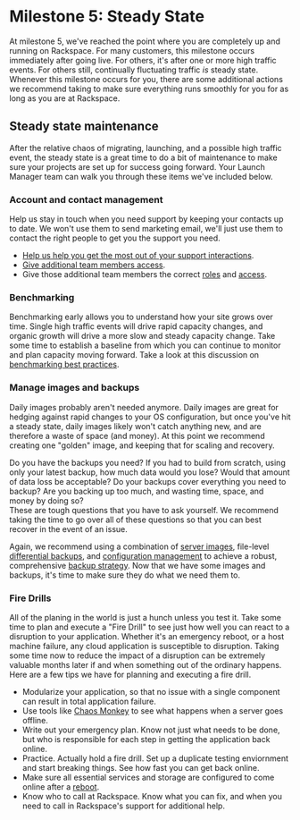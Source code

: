 
# Milestone 5:  Steady State

At milestone 5, we've reached the point where you are completely up and running on Rackspace. For many customers, this milestone occurs immediately after going live. For others, it's after one or more high traffic events. For others still, continually fluctuating traffic *is* steady state. Whenever this milestone occurs for you, there are some additional actions we recommend taking to make sure everything runs smoothly for you for as long as you are at Rackspace.

## Steady state maintenance

After the relative chaos of migrating, launching, and a possible high traffic event, the steady state is a great time to do a bit of maintenance to make sure your projects are set up for success going forward. Your Launch Manager team can walk you through these items we've included below.

### Account and contact management  

Help us stay in touch when you need support by keeping your contacts up to date. We won't use them to send marketing email, we'll just use them to contact the right people to get you the support you need.

* [Help us help you get the most out of your support interactions](https://community.rackspace.com/general/f/34/t/4677).
* [Give additional team members access](https://community.rackspace.com/products/f/54/t/4551).
* Give those additional team members the correct [roles](https://community.rackspace.com/general/f/34/t/59) and [access](https://www.rackspace.com/knowledge_center/article/overview-role-based-access-control-rbac).


### Benchmarking

Benchmarking early allows you to understand how your site grows over time. Single high traffic events will drive rapid capacity changes, and organic growth will drive a more slow and steady capacity change. Take some time to establish a baseline from which you can continue to monitor and plan capacity moving forward. Take a look at this discussion on [benchmarking best practices](https://youtu.be/zhi8E15_yEQ).

### Manage images and backups

Daily images probably aren't needed anymore. Daily images are great for hedging against rapid changes to your OS configuration, but once you've hit a steady state, daily images likely won't catch anything new, and are therefore a waste of space (and money). At this point we recommend creating one "golden" image, and keeping that for scaling and recovery.

Do you have the backups you need? If you had to build from scratch, using only your latest backup, how much data would you lose? Would that amount of data loss be acceptable? Do your backups cover everything you need to backup? Are you backing up too much, and wasting time, space, and money by doing so?  
These are tough questions that you have to ask yourself. We recommend taking the time to go over all of these questions so that you can best recover in the event of an issue.

Again, we recommend using a combination of [server images](http://www.rackspace.com/knowledge_center/article/create-an-image-of-a-server-and-restore-a-server-from-a-saved-image), file-level [differential backups](http://www.rackspace.com/knowledge_center/article/rackspace-cloud-backup-create-a-backup-0), and [configuration management](https://developer.rackspace.com/blog/devops-automation-series-images-vs-config-management/) to achieve a robust, comprehensive [backup strategy](http://www.rackspace.com/blog/backup-strategies-for-cloud-web-apps-google-hangout-recap/). Now that we have some images and backups, it's time to make sure they do what we need them to.

### Fire Drills

All of the planing in the world is just a hunch unless you test it. Take some time to plan and execute a "Fire Drill" to see just how well you can react to a disruption to your application.  Whether it's an emergency reboot, or a host machine failure, any cloud application is susceptible to disruption. Taking some time now to reduce the impact of a disruption can be extremely valuable months later if and when something out of the ordinary happens. Here are a few tips we have for planning and executing a fire drill.

* Modularize your application, so that no issue with a single component can result in total application failure.
* Use tools like [Chaos Monkey](https://github.com/Netflix/SimianArmy/wiki/Chaos-Monkey) to see what happens when a server goes offline.
* Write out your emergency plan. Know not just what needs to be done, but who is responsible for each step in getting the application back online.
* Practice. Actually hold a fire drill. Set up a duplicate testing enviornment and start breaking things. See how fast you can get back online.
* Make sure all essential services and storage are configured to come online after a [reboot](https://community.rackspace.com/products/f/54/t/4319).
* Know who to call at Rackspace. Know what you can fix, and when you need to call in Rackspace's support for additional help.

<!-- Hide this in the print version <iframe src="http://www.slideshare.net/AndrewDrewCox/slideshelf" width="760px" height="570px" frameborder="0" marginwidth="0" marginheight="0" scrolling="no" style="border:none;" allowfullscreen webkitallowfullscreen mozallowfullscreen></iframe> -->
